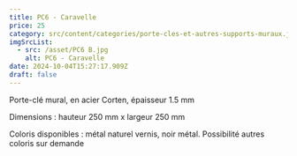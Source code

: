 ```yaml
---
title: PC6 - Caravelle
price: 25
category: src/content/categories/porte-cles-et-autres-supports-muraux.json
imgSrcList:
  - src: /asset/PC6 B.jpg
    alt: PC6 - Caravelle
date: 2024-10-04T15:27:17.909Z
draft: false
---
```


Porte-clé mural, en acier Corten, épaisseur 1.5 mm

Dimensions : hauteur 250 mm x largeur 250 mm

Coloris disponibles : métal naturel vernis, noir métal. Possibilité autres coloris sur demande

